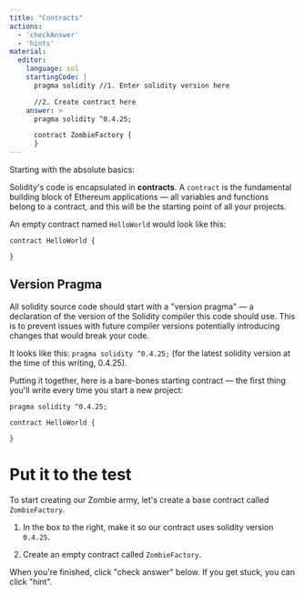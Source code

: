 ```yaml
---
title: "Contracts"
actions:
  - 'checkAnswer'
  - 'hints'
material:
  editor:
    language: sol
    startingCode: |
      pragma solidity //1. Enter solidity version here

      //2. Create contract here
    answer: >
      pragma solidity ^0.4.25;

      contract ZombieFactory {
      }
---
```


Starting with the absolute basics:

Solidity's code is encapsulated in **contracts**. A `contract` is the fundamental building block of Ethereum applications — all variables and functions belong to a contract, and this will be the starting point of all your projects.

An empty contract named `HelloWorld` would look like this:

    contract HelloWorld {
    
    }
    

## Version Pragma

All solidity source code should start with a "version pragma" — a declaration of the version of the Solidity compiler this code should use. This is to prevent issues with future compiler versions potentially introducing changes that would break your code.

It looks like this: `pragma solidity ^0.4.25;` (for the latest solidity version at the time of this writing, 0.4.25).

Putting it together, here is a bare-bones starting contract — the first thing you'll write every time you start a new project:

    pragma solidity ^0.4.25;
    
    contract HelloWorld {
    
    }
    

# Put it to the test

To start creating our Zombie army, let's create a base contract called `ZombieFactory`.

1. In the box to the right, make it so our contract uses solidity version `0.4.25`.

2. Create an empty contract called `ZombieFactory`.

When you're finished, click "check answer" below. If you get stuck, you can click "hint".